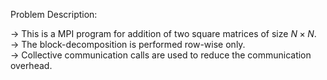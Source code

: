 Problem Description:  

-> This is a MPI program for addition of two square matrices of size $N \times N$.  
-> The block-decomposition is performed row-wise only.  
-> Collective communication calls are used to reduce the communication overhead.  
